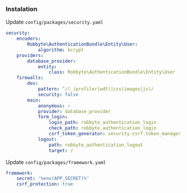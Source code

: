 ### Instalation
Update
<code>config/packages/security.yaml</code>
``` yaml
security:
    encoders:
        Robbyte\AuthenticationBundle\Entity\User:
            algorithm: bcrypt
    providers:
        database_provider:
            entity:
                class: Robbyte\AuthenticationBundle\Entity\User
    firewalls:
        dev:
            pattern: ^/(_(profiler|wdt)|css|images|js)/
            security: false
        main:
            anonymous: ~
            provider: database_provider
            form_login:
                login_path: robbyte_authentication_login
                check_path: robbyte_authentication_login
                csrf_token_generator: security.csrf.token_manager
            logout:
                path: robbyte_authentication_logout
                target: /
```

Update 
<code>config/packages/framework.yaml</code>
``` yaml
framework:
    secret: '%env(APP_SECRET)%'
    csrf_protection: true
```